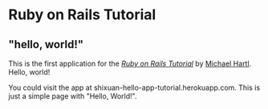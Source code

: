 # Ruby on Rails Tutorial

## "hello, world!"

This is the first application for the
[*Ruby on Rails Tutorial*](http://www.railstutorial.org/)
by [Michael Hartl](http://www.michaelhartl.com/). Hello, world!

You could visit the app at shixuan-hello-app-tutorial.herokuapp.com. This is just a simple page with "Hello, World!".
